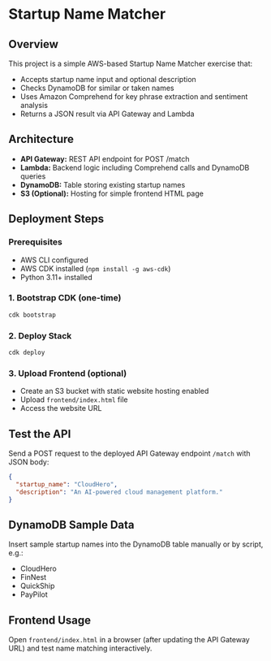 # Startup Name Matcher

## Overview
This project is a simple AWS-based Startup Name Matcher exercise that:
- Accepts startup name input and optional description
- Checks DynamoDB for similar or taken names
- Uses Amazon Comprehend for key phrase extraction and sentiment analysis
- Returns a JSON result via API Gateway and Lambda

## Architecture
- **API Gateway:** REST API endpoint for POST /match
- **Lambda:** Backend logic including Comprehend calls and DynamoDB queries
- **DynamoDB:** Table storing existing startup names
- **S3 (Optional):** Hosting for simple frontend HTML page

## Deployment Steps

### Prerequisites
- AWS CLI configured
- AWS CDK installed (`npm install -g aws-cdk`)
- Python 3.11+ installed

### 1. Bootstrap CDK (one-time)
```bash
cdk bootstrap
```

### 2. Deploy Stack
```bash
cdk deploy
```

### 3. Upload Frontend (optional)
- Create an S3 bucket with static website hosting enabled
- Upload `frontend/index.html` file
- Access the website URL

## Test the API

Send a POST request to the deployed API Gateway endpoint `/match` with JSON body:
```json
{
  "startup_name": "CloudHero",
  "description": "An AI-powered cloud management platform."
}
```

## DynamoDB Sample Data

Insert sample startup names into the DynamoDB table manually or by script, e.g.:
- CloudHero
- FinNest
- QuickShip
- PayPilot

## Frontend Usage

Open `frontend/index.html` in a browser (after updating the API Gateway URL) and test name matching interactively.

